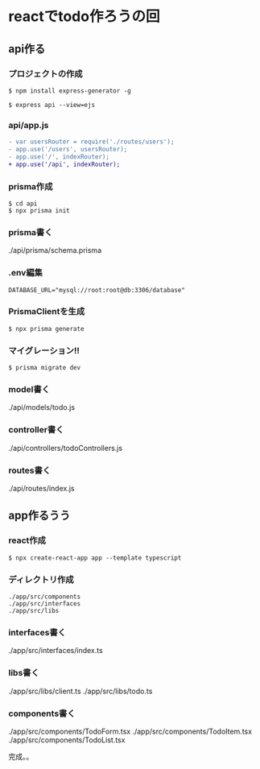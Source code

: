 reactでtodo作ろうの回
===

## api作る

### プロジェクトの作成
```shell
$ npm install express-generator -g

$ express api --view=ejs
```

### api/app.js
```diff
- var usersRouter = require('./routes/users');
- app.use('/users', usersRouter);
- app.use('/', indexRouter);
+ app.use('/api', indexRouter);
```

### prisma作成
```shell
$ cd api
$ npx prisma init
```

### prisma書く
./api/prisma/schema.prisma

### .env編集
```
DATABASE_URL="mysql://root:root@db:3306/database"
```

### PrismaClientを生成
```shell
$ npx prisma generate
```

### マイグレーション!!
```shell
$ prisma migrate dev
```

### model書く
./api/models/todo.js

### controller書く
./api/controllers/todoControllers.js

### routes書く
./api/routes/index.js

## app作るうう

### react作成
```shell
$ npx create-react-app app --template typescript
```

### ディレクトリ作成
```
./app/src/components
./app/src/interfaces
./app/src/libs
```

### interfaces書く
./app/src/interfaces/index.ts

### libs書く
./app/src/libs/client.ts
./app/src/libs/todo.ts

### components書く
./app/src/components/TodoForm.tsx
./app/src/components/TodoItem.tsx
./app/src/components/TodoList.tsx

完成。。

